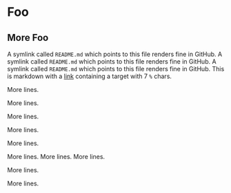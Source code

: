 # Foo

## More Foo

A symlink called `README.md` which points to this file renders fine in GitHub. A symlink called `README.md` which points to this file renders fine in GitHub. A symlink called `README.md` which points to this file renders fine in GitHub. This is markdown with a [link](%%%%%%%) containing a target with 7 `%` chars.

More lines.

More lines.

More lines.

More lines.

More lines.

More lines.
More lines.
More lines.

More lines.

More lines.
